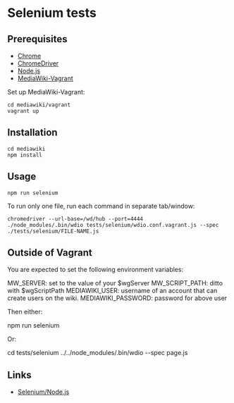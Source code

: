 # Selenium tests

## Prerequisites

- [Chrome](https://www.google.com/chrome/)
- [ChromeDriver](https://sites.google.com/a/chromium.org/chromedriver/)
- [Node.js](https://nodejs.org/en/)
- [MediaWiki-Vagrant](https://www.mediawiki.org/wiki/MediaWiki-Vagrant)

Set up MediaWiki-Vagrant:

    cd mediawiki/vagrant
    vagrant up

## Installation

    cd mediawiki
    npm install

## Usage

    npm run selenium

To run only one file, run each command in separate tab/window:

    chromedriver --url-base=/wd/hub --port=4444
    ./node_modules/.bin/wdio tests/selenium/wdio.conf.vagrant.js --spec ./tests/selenium/FILE-NAME.js

## Outside of Vagrant

You are expected to set the following environment variables:

MW_SERVER: set to the value of your $wgServer
MW_SCRIPT_PATH: ditto with  $wgScriptPath
MEDIAWIKI_USER: username of an account that can create users on the wiki.
MEDIAWIKI_PASSWORD: password for above user

Then either:

  npm run selenium

Or:

  cd tests/selenium
  ../../node_modules/.bin/wdio --spec page.js

## Links

- [Selenium/Node.js](https://www.mediawiki.org/wiki/Selenium/Node.js)
